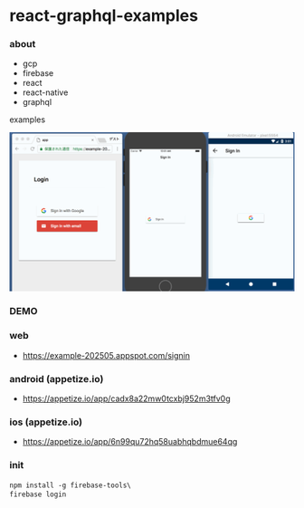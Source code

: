 # react-graphql-examples

### about

* gcp
* firebase
* react
* react-native
* graphql

examples

![image](./doc/demo.gif)

### DEMO

### web

* https://example-202505.appspot.com/signin

### android (appetize.io)

* https://appetize.io/app/cadx8a22mw0tcxbj952m3tfv0g

### ios (appetize.io)

* https://appetize.io/app/6n99qu72hq58uabhqbdmue64qg

### init

```
npm install -g firebase-tools\
firebase login
```
